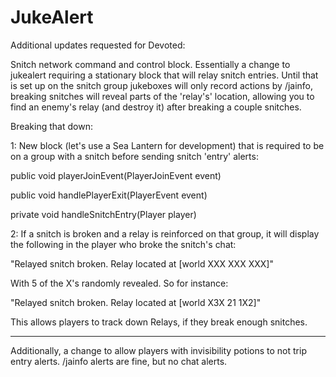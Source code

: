 JukeAlert
=========

Additional updates requested for Devoted:

Snitch network command and control block. Essentially a change to jukealert requiring a stationary block that will relay snitch entries. Until that is set up on the snitch group jukeboxes will only record actions by /jainfo, breaking snitches will reveal parts of the 'relay's' location, allowing you to find an enemy's relay (and destroy it) after breaking a couple snitches.

Breaking that down:

1: New block (let's use a Sea Lantern for development) that is required to be on a group with a snitch before sending snitch 'entry' alerts:

   public void playerJoinEvent(PlayerJoinEvent event)

   public void handlePlayerExit(PlayerEvent event)

   private void handleSnitchEntry(Player player)

2: If a snitch is broken and a relay is reinforced on that group, it will display the following in the player who broke the snitch's chat:

"Relayed snitch broken. Relay located at [world XXX XXX XXX]"

With 5 of the X's randomly revealed. So for instance:

"Relayed snitch broken. Relay located at [world X3X 21 1X2]"

This allows players to track down Relays, if they break enough snitches.

---

Additionally, a change to allow players with invisibility potions to not trip entry alerts. /jainfo alerts are fine, but no chat alerts.
